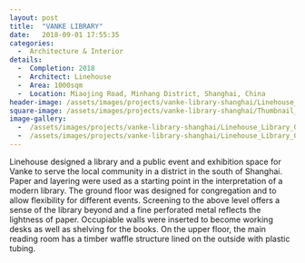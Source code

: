 ```yaml
---
layout: post
title:  "VANKE LIBRARY"
date:   2018-09-01 17:55:35
categories:
  -  Architecture & Interior
details:
  -  Completion: 2018
  -  Architect: Linehouse
  -  Area: 1000sqm
  -  Location: Miaojing Road, Minhang District, Shanghai, China
header-image: /assets/images/projects/vanke-library-shanghai/Linehouse_Library_01.jpg
square-image: /assets/images/projects/vanke-library-shanghai/Thumbnail_Linehouse_Library_02.jpg
image-gallery:
  -  /assets/images/projects/vanke-library-shanghai/Linehouse_Library_01.jpg
  -  /assets/images/projects/vanke-library-shanghai/Linehouse_Library_02.jpg
---
```

Linehouse designed a library and a public event and exhibition space for Vanke to serve the local community in a district in the south of Shanghai. Paper and layering were used as a starting point in the interpretation of a modern library. The ground floor was designed for congregation and to allow flexibility for different events. Screening to the above level offers a sense of the library beyond and a fine perforated metal reflects the lightness of paper. Occupiable walls were inserted to become working desks as well as shelving for the books. On the upper floor, the main reading room has a timber waffle structure lined on the outside with plastic tubing.